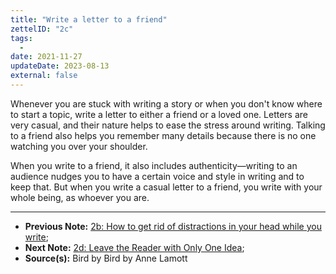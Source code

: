 ```yaml
---
title: "Write a letter to a friend"
zettelID: "2c"
tags:
  -
date: 2021-11-27
updateDate: 2023-08-13
external: false
---
```


Whenever you are stuck with writing a story or when you don't know where to start a topic, write a letter to either a friend or a loved one. Letters are very casual, and their nature helps to ease the stress around writing. Talking to a friend also helps you remember many details because there is no one watching you over your shoulder.

When you write to a friend, it also includes authenticity—writing to an audience nudges you to have a certain voice and style in writing and to keep that. But when you write a casual letter to a friend, you write with your whole being, as whoever you are.

---

- **Previous Note:** [2b: How to get rid of distractions in your head while you write](/notes/2b/);
- **Next Note:** [2d: Leave the Reader with Only One Idea](/notes/2d/);
- **Source(s):** Bird by Bird by Anne Lamott

